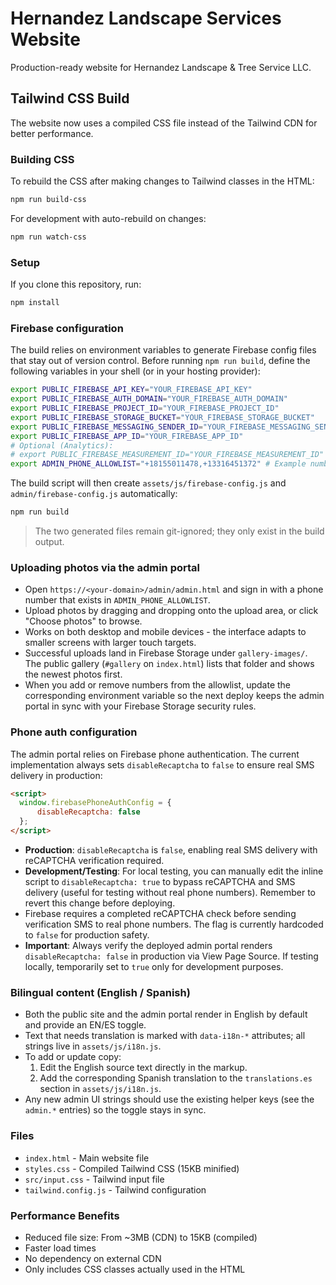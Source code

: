 # Hernandez Landscape Services Website

Production-ready website for Hernandez Landscape & Tree Service LLC.

## Tailwind CSS Build

The website now uses a compiled CSS file instead of the Tailwind CDN for better performance.

### Building CSS

To rebuild the CSS after making changes to Tailwind classes in the HTML:

```bash
npm run build-css
```

For development with auto-rebuild on changes:

```bash
npm run watch-css
```

### Setup

If you clone this repository, run:

```bash
npm install
```

### Firebase configuration

The build relies on environment variables to generate Firebase config files that stay out of version control. Before running `npm run build`, define the following variables in your shell (or in your hosting provider):

```bash
export PUBLIC_FIREBASE_API_KEY="YOUR_FIREBASE_API_KEY"
export PUBLIC_FIREBASE_AUTH_DOMAIN="YOUR_FIREBASE_AUTH_DOMAIN"
export PUBLIC_FIREBASE_PROJECT_ID="YOUR_FIREBASE_PROJECT_ID"
export PUBLIC_FIREBASE_STORAGE_BUCKET="YOUR_FIREBASE_STORAGE_BUCKET"
export PUBLIC_FIREBASE_MESSAGING_SENDER_ID="YOUR_FIREBASE_MESSAGING_SENDER_ID"
export PUBLIC_FIREBASE_APP_ID="YOUR_FIREBASE_APP_ID"
# Optional (Analytics):
# export PUBLIC_FIREBASE_MEASUREMENT_ID="YOUR_FIREBASE_MEASUREMENT_ID"
export ADMIN_PHONE_ALLOWLIST="+18155011478,+13316451372" # Example numbers in E.164 format
```

The build script will then create `assets/js/firebase-config.js` and `admin/firebase-config.js` automatically:

```bash
npm run build
```

> The two generated files remain git-ignored; they only exist in the build output.

### Uploading photos via the admin portal

- Open `https://<your-domain>/admin/admin.html` and sign in with a phone number that exists in `ADMIN_PHONE_ALLOWLIST`.
- Upload photos by dragging and dropping onto the upload area, or click "Choose photos" to browse.
- Works on both desktop and mobile devices - the interface adapts to smaller screens with larger touch targets.
- Successful uploads land in Firebase Storage under `gallery-images/`. The public gallery (`#gallery` on `index.html`) lists that folder and shows the newest photos first.
- When you add or remove numbers from the allowlist, update the corresponding environment variable so the next deploy keeps the admin portal in sync with your Firebase Storage security rules.

### Phone auth configuration

The admin portal relies on Firebase phone authentication. The current implementation always sets `disableRecaptcha` to `false` to ensure real SMS delivery in production:

```html
<script>
  window.firebasePhoneAuthConfig = {
      disableRecaptcha: false
  };
</script>
```

- **Production**: `disableRecaptcha` is `false`, enabling real SMS delivery with reCAPTCHA verification required.
- **Development/Testing**: For local testing, you can manually edit the inline script to `disableRecaptcha: true` to bypass reCAPTCHA and SMS delivery (useful for testing without real phone numbers). Remember to revert this change before deploying.
- Firebase requires a completed reCAPTCHA check before sending verification SMS to real phone numbers. The flag is currently hardcoded to `false` for production safety.
- **Important**: Always verify the deployed admin portal renders `disableRecaptcha: false` in production via View Page Source. If testing locally, temporarily set to `true` only for development purposes.

### Bilingual content (English / Spanish)

- Both the public site and the admin portal render in English by default and provide an EN/ES toggle.
- Text that needs translation is marked with `data-i18n-*` attributes; all strings live in `assets/js/i18n.js`.
- To add or update copy:
  1. Edit the English source text directly in the markup.
  2. Add the corresponding Spanish translation to the `translations.es` section in `assets/js/i18n.js`.
- Any new admin UI strings should use the existing helper keys (see the `admin.*` entries) so the toggle stays in sync.

### Files

- `index.html` - Main website file
- `styles.css` - Compiled Tailwind CSS (15KB minified)
- `src/input.css` - Tailwind input file
- `tailwind.config.js` - Tailwind configuration

### Performance Benefits

- Reduced file size: From ~3MB (CDN) to 15KB (compiled)
- Faster load times
- No dependency on external CDN
- Only includes CSS classes actually used in the HTML
